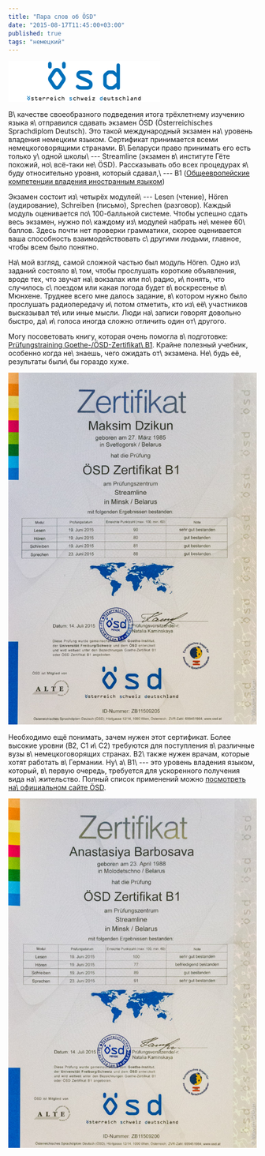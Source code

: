 ```yaml
---
title: "Пара слов об ÖSD"
date: "2015-08-17T11:45:00+03:00"
published: true
tags: "немецкий"
---
```


![](/images/3rd-party/osd-logo.png)

В\ качестве своеобразного подведения итога трёхлетнему изучению языка я\ отправился сдавать экзамен ÖSD 
(Österreichisches Sprachdiplom Deutsch). Это такой международный экзамен на\ уровень владения немецким языком. 
Сертификат принимается всеми немецкоговорящими странами. В\ Беларуси право принимать его есть только у\ одной школы\ --- 
Streamline (экзамен в\ институте Гёте похожий, но\ всё-таки не\ ÖSD). Рассказывать обо всех процедурах я\ буду 
относительно уровня, который сдавал,\ --- B1 ([Общеевропейские компетенции владения иностранным языком][b1])

<!--more-->

Экзамен состоит из\ четырёх модулей\ --- Lesen (чтение), Hören (аудирование), Schreiben (письмо), Sprechen (разговор).
Каждый модуль оценивается по\ 100-балльной системе. Чтобы успешно сдать весь экзамен, нужно по\ каждому из\ модулей
набрать не\ менее 60\ баллов. Здесь почти нет проверки грамматики, скорее оценивается ваша способность взаимодействовать
с\ другими людьми, главное, чтобы всем было понятно.

На\ мой взгляд, самой сложной частью был модуль Hören. Одно из\ заданий состояло в\ том, чтобы прослушать короткие
объявления, вроде тех, что звучат на\ вокзалах или по\ радио, и\ понять, что случилось с\ поездом или какая погода будет
в\ воскресенье в\ Мюнхене. Труднее всего мне далось задание, в\ котором нужно было прослушать радиопередачу и\ потом
отметить, кто из\ её\ участников высказывал те\ или иные мысли. Люди на\ записи говорят довольно быстро, да\ и\ голоса
иногда сложно отличить один от\ другого.

Могу посоветовать книгу, которая очень помогла в\ подготовке: [Prüfungstraining Goethe-/ÖSD-Zertifikat\ B1][book].
Крайне полезный учебник, особенно когда не\ знаешь, чего ожидать от\ экзамена. Не\ будь её, результаты были\ бы гораздо
хуже.

![Сертификат](/images/photos/zertifikat-b1-1.jpg)

Необходимо ещё понимать, зачем нужен этот сертификат. Более высокие уровни (B2, C1 и\ C2) требуются для поступления
в\ различные вузы в\ немецкоговорящих странах. B2\ также нужен врачам, которые хотят работать в\ Германии.
Ну\ а\ B1\ --- это уровень владения языком, который, в\ первую очередь, требуется для ускоренного получения вида
на\ жительство. Полный список применений можно [посмотреть на\ официальном сайте ÖSD][osd].

![Сертификат любимого корректора](/images/photos/zertifikat-b1-2.jpg)

[b1]: https://ru.wikipedia.org/wiki/%D0%9E%D0%B1%D1%89%D0%B5%D0%B5%D0%B2%D1%80%D0%BE%D0%BF%D0%B5%D0%B9%D1%81%D0%BA%D0%B8%D0%B5_%D0%BA%D0%BE%D0%BC%D0%BF%D0%B5%D1%82%D0%B5%D0%BD%D1%86%D0%B8%D0%B8_%D0%B2%D0%BB%D0%B0%D0%B4%D0%B5%D0%BD%D0%B8%D1%8F_%D0%B8%D0%BD%D0%BE%D1%81%D1%82%D1%80%D0%B0%D0%BD%D0%BD%D1%8B%D0%BC_%D1%8F%D0%B7%D1%8B%D0%BA%D0%BE%D0%BC
[book]: http://www.cornelsen.de/erw/reihe/1.c.1853635.de/titel/9783060208975
[osd]: http://www.osd.at/default.aspx?SIid=12&LAid=1
